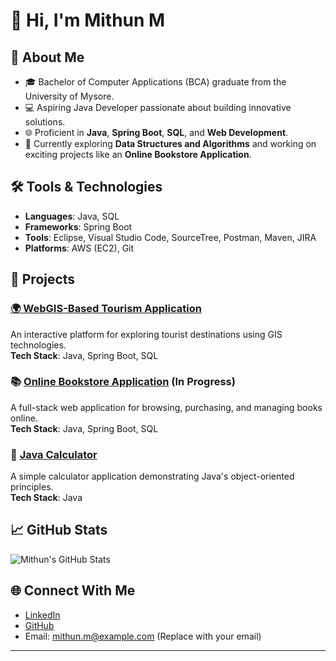 # 👋 Hi, I'm Mithun M

## 🌟 About Me
- 🎓 Bachelor of Computer Applications (BCA) graduate from the University of Mysore.
- 💻 Aspiring Java Developer passionate about building innovative solutions.
- 🌐 Proficient in **Java**, **Spring Boot**, **SQL**, and **Web Development**.
- 🚀 Currently exploring **Data Structures and Algorithms** and working on exciting projects like an **Online Bookstore Application**.

## 🛠️ Tools & Technologies
- **Languages**: Java, SQL
- **Frameworks**: Spring Boot
- **Tools**: Eclipse, Visual Studio Code, SourceTree, Postman, Maven, JIRA
- **Platforms**: AWS (EC2), Git

## 📂 Projects
### [🌍 WebGIS-Based Tourism Application](https://github.com/Mithunn11/tourism-app)
An interactive platform for exploring tourist destinations using GIS technologies.  
**Tech Stack**: Java, Spring Boot, SQL

### 📚 [Online Bookstore Application](https://github.com/Mithunn11/bookstore-app) (In Progress)
A full-stack web application for browsing, purchasing, and managing books online.  
**Tech Stack**: Java, Spring Boot, SQL  

### 🧮 [Java Calculator](https://github.com/Mithunn11/java-calculator)
A simple calculator application demonstrating Java's object-oriented principles.  
**Tech Stack**: Java  

## 📈 GitHub Stats
![Mithun's GitHub Stats](https://github-readme-stats.vercel.app/api?username=Mithunn11&show_icons=true&theme=radical)

## 🌐 Connect With Me
- [LinkedIn](https://www.linkedin.com/in/mithun-m-b0475b2b4)
- [GitHub](https://github.com/Mithunn11)
- Email: mithun.m@example.com (Replace with your email)

---

